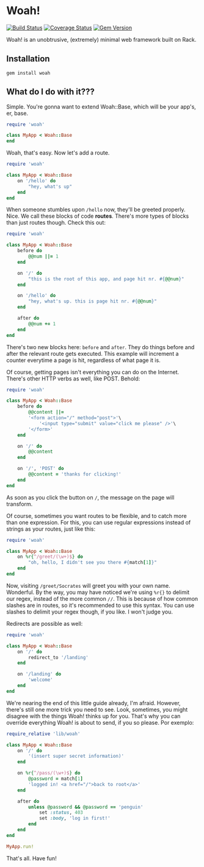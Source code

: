 # Woah!
[![Build Status](https://travis-ci.org/knarka/woah.svg?branch=master)](https://travis-ci.org/knarka/woah)
[![Coverage Status](https://coveralls.io/repos/github/knarka/woah/badge.svg?branch=master)](https://coveralls.io/github/knarka/woah?branch=master)
[![Gem Version](https://badge.fury.io/rb/woah.svg)](https://badge.fury.io/rb/woah)

Woah! is an unobtrusive, (extremely) minimal web framework built on Rack.

## Installation
`gem install woah`

## What do I do with it???
Simple. You're gonna want to extend Woah::Base, which will be your app's, er, base.

```ruby
require 'woah'

class MyApp < Woah::Base
end
```

Woah, that's easy. Now let's add a route.

```ruby
require 'woah'

class MyApp < Woah::Base
	on '/hello' do
		"hey, what's up"
	end
end
```

When someone stumbles upon `/hello` now, they'll be greeted properly. Nice. We call these blocks of code **routes**. There's more types of blocks than just routes though. Check this out:

```ruby
require 'woah'

class MyApp < Woah::Base
	before do
		@@num ||= 1
	end

	on '/' do
		"this is the root of this app, and page hit nr. #{@@num}"
	end

	on '/hello' do
		"hey, what's up. this is page hit nr. #{@@num}"
	end

	after do
		@@num += 1
	end
end
```

There's two new blocks here: `before` and `after`. They do things before and after the relevant route gets executed. This example will increment a counter everytime a page is hit, regardless of what page it is.

Of course, getting pages isn't everything you can do on the Internet. There's other HTTP verbs as well, like POST. Behold:

```ruby
require 'woah'

class MyApp < Woah::Base
	before do
		@@content ||=
		'<form action="/" method="post">'\
			'<input type="submit" value="click me please" />'\
		'</form>'
	end

	on '/' do
		@@content
	end

	on '/', 'POST' do
		@@content = 'thanks for clicking!'
	end
end
```

As soon as you click the button on `/`, the message on the page will transform.

Of course, sometimes you want routes to be flexible, and to catch more than one expression. For this, you can use regular expressions instead of strings as your routes, just like this:

```ruby
require 'woah'

class MyApp < Woah::Base
	on %r{^/greet/(\w+)$} do
		"oh, hello, I didn't see you there #{match[1]}"
	end
end
```

Now, visiting `/greet/Socrates` will greet you with your own name. Wonderful. By the way, you may have noticed we're using `%r{}` to delimit our regex, instead of the more common `//`. This is because of how common slashes are in routes, so it's recommended to use this syntax. You can use slashes to delimit your regex though, if you like. I won't judge you.

Redirects are possible as well:

```ruby
require 'woah'

class MyApp < Woah::Base
	on '/' do
		redirect_to '/landing'
	end

	on '/landing' do
		'welcome'
	end
end
```

We're nearing the end of this little guide already, I'm afraid. However, there's still one more trick you need to see. Look, sometimes, you might disagree with the things Woah! thinks up for you. That's why you can override everything Woah! is about to send, if you so please. Por exemplo:

```ruby
require_relative 'lib/woah'

class MyApp < Woah::Base
	on '/' do
		'(insert super secret information)'
	end

	on %r{^/pass/(\w+)$} do
		@password = match[1]
		'logged in! <a href="/">back to root</a>'
	end

	after do
		unless @password && @password == 'penguin'
			set :status, 403
			set :body, 'log in first!'
		end
	end
end

MyApp.run!
```

That's all. Have fun!
